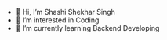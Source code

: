 - 👋 Hi, I’m Shashi Shekhar Singh
- 👀 I’m interested in Coding
- 🌱 I’m currently learning Backend Developing

<!---
ShashiS07/ShashiS07 is a ✨ special ✨ repository because its `README.md` (this file) appears on your GitHub profile.
You can click the Preview link to take a look at your changes.
--->
